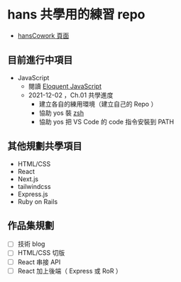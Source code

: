 # hans 共學用的練習 repo

- [hansCowork 頁面](https://trouvaille-magazine.github.io/hansCowork/)

## 目前進行中項目

- JavaScript
  - 閱讀 [Eloquent JavaScript](https://eloquentjavascript.net/)
  - 2021-12-02 ，Ch.01 共學進度
    - 建立各自的練用環境（建立自己的 Repo ）
    - 協助 yos 裝 [zsh](https://github.com/ohmyzsh/ohmyzsh/wiki/Installing-ZSH)
    - 協助 yos 把 VS Code 的 code 指令安裝到 PATH

## 其他規劃共學項目

- HTML/CSS
- React
- Next.js
- tailwindcss
- Express.js
- Ruby on Rails

## 作品集規劃

- [ ] 技術 blog
- [ ] HTML/CSS 切版
- [ ] React 串接 API
- [ ] React 加上後端（ Express 或 RoR ）
